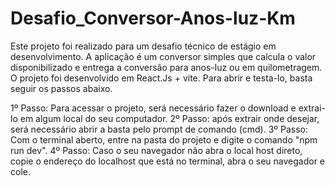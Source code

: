 # Desafio_Conversor-Anos-luz-Km
Este projeto foi realizado para um desafio técnico de estágio em desenvolvimento.
A aplicação é um conversor simples que calcula o valor disponibilizado e entrega a conversão para anos-luz ou em quilometragem.
O projeto foi desenvolvido em React.Js + vite.
Para abrir e testa-lo, basta seguir os passos abaixo.

1º Passo: Para acessar o projeto, será necessário fazer o download e extrai-lo em algum local do seu computador.
2º Passo: após extrair onde desejar, será necessário abrir a basta pelo prompt de comando (cmd).
3º Passo: Com o terminal aberto, entre na pasta do projeto e digite o comando "npm run dev".
4º Passo: Caso o seu navegador não abra o local host direto, copie o endereço do localhost que está no terminal, abra o seu navegador e cole.
